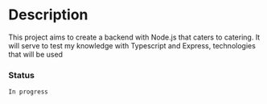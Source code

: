 # Description
<span>
This project aims to create a backend with Node.js that caters to catering. It will serve to test my knowledge with Typescript and Express, technologies that will be used
</span>

### Status
`In progress`
